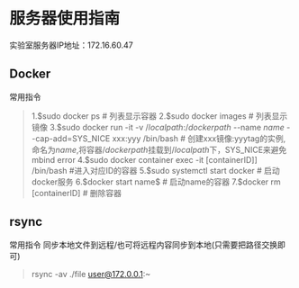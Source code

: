 # 服务器使用指南
实验室服务器IP地址：172.16.60.47

## Docker
常用指令
>1.\$sudo docker ps # 列表显示容器
2.\$sudo docker images # 列表显示镜像
3.\$sudo docker run -it -v $/localpath$:$/dockerpath$ --name $name$ --cap-add=SYS_NICE xxx:yyy /bin/bash # 创建xxx镜像:yyytag的实例,命名为$name$,将容器$/dockerpath$挂载到$/localpath$下，SYS_NICE来避免mbind error
4.\$sudo docker container exec -it \[containerID]]  /bin/bash #进入对应ID的容器
5.\$sudo systemctl start docker # 启动docker服务
6.\$docker start name$ # 启动name的容器
7.\$docker rm \[containerID] # 删除容器

## rsync
常用指令
同步本地文件到远程/也可将远程内容同步到本地(只需要把路径交换即可)
>rsync -av ./file user@172.0.0.1:~



